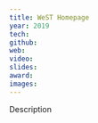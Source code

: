 ```yaml
---
title: WeST Homepage
year: 2019
tech:
github:
web:
video:
slides:
award:
images:
---
```


Description